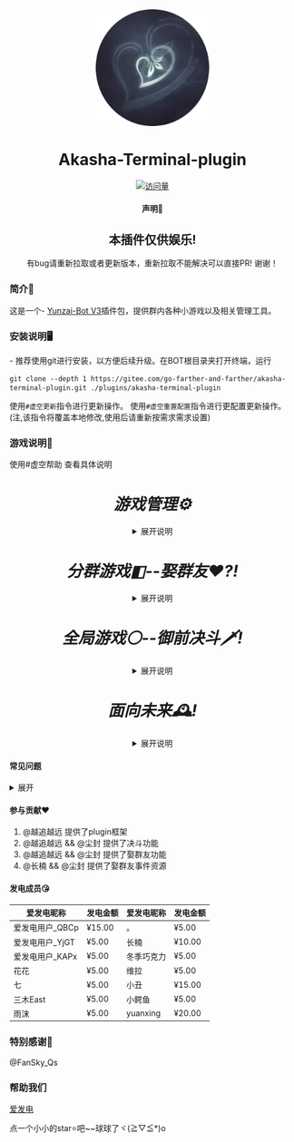 <div align="center">

<img width="200" src="resources/虚空终端.png">

<h1 align="center">Akasha-Terminal-plugin</h1>

[![访问量](https://profile-counter.glitch.me/akasha-terminal-plugin/count.svg)](https://github.com/wbndm1234/trss-akasha-terminal-plugin)

#### 声明📣
<h2 align="center" color="red">本插件仅供娱乐!</h2>
有bug请重新拉取或者更新版本，重新拉取不能解决可以直接PR! 谢谢！
</div>

### 简介📖

这是一个- [Yunzai-Bot V3](https://github.com/Le-niao/Yunzai-Bot)插件包，提供群内各种小游戏以及相关管理工具。

### 安装说明🖥️
<div>
- 推荐使用git进行安装，以方便后续升级。在BOT根目录夹打开终端，运行

```base
git clone --depth 1 https://gitee.com/go-farther-and-farther/akasha-terminal-plugin.git ./plugins/akasha-terminal-plugin
```

使用`#虚空更新`指令进行更新操作。
使用`#虚空重置配置`指令进行更配置更新操作。(注,该指令将覆盖本地修改,使用后请重新按需求需求设置)
</div>

### 游戏说明🌈
  使用#虚空帮助 查看具体说明

  <h1 align="center"><i>游戏管理⚙</i></h1>
  <details><summary align="center">展开说明</summary>

  |功能   |描述   |
  |---|---|
  |时间管理   |重置群内或指定人被计入的时间     |
  |权限管理   |设置或移除指定人的特殊权限   |
  |功能管理   |手动开启一些预先设定好的功能计划   |
  |存档管理   |一键删除错误的存档   |

  </details>
  <h1 align="center" class="群友老婆"><i>分群游戏◧--娶群友❤?!</i></h1>
  <details><summary align="center">展开说明</summary>

  |功能   |描述   |
  |---|---|
  |随机娶群友   |随机娶一位群友,谁都可以   |
  |指定求婚   |娶指定的群友,不可以重婚   |
  |配合求婚   |愿意还是拒绝?   |
  |强娶指定群友   |强行掳走群友   |
  |抢老婆   |联动御前决斗进行抢婚决斗!!! 抢走群友的老婆!   |
  |主动分手,被动甩掉   |不要老婆或被老婆甩掉   |
  |获取金币   |凡是都是需要付出的   |
  |花金币   |钱不能白赚   |
  |随机事件   |处处有惊喜   |
  |查看家庭   |看看和群友构建的家   |
  |开银啪   |牛牛冲!   |
  |更多功能   |敬请期待。或提交Issues   |

  </details>

  <h1 align="center"><i>全局游戏⚪--御前决斗🗡!</i></h1>
  <details><summary align="center">展开说明</summary>

  |功能   |描述   |
  |---|---|
  |决斗系统   |与一名群友开始决斗     |
  |经验系统   |通过各种方式提升经验,突破境界   |
  |战力系统   |战斗时根据战力决定胜率   |
  |签到&委托系统   |做做日常,签个到领取奖励   |
  |抽武器   |抽取武器 后续将加入战力   |
  |更多功能   |敬请期待。或提交Issues   |

  </details>

  <h1 align="center"><i>面向未来🕰!</i></h1>
  <details><summary align="center">展开说明</summary>

  |将实现   |描述   |
  |---|---|
  |银啪   |奇妙的银啪剧情     |
  |商城&合成系统   |合成物品   |
  |房屋容量   |家具?图形化房屋   |

  </details>

#### 常见问题

  <details><summary>展开</summary>

  - 存档路径在哪??
  - 本插件目录内data/qylp(娶群友)/Userxxx/群号.json; UserData(决斗); battle.json(全局)

  - xxx is not defined
  - #重置虚空配置后重启

  - cd怎么改啊,怎么改配置啊
  - config文件夹里
  
  - 娶群友相关功能出现cannot read ... (reading"sex"或者'nickname')
  - 有人老婆或本人退群导致,使用#虚空清除无效存档,即可

  - 上述方法未能解决或我有其他问题!
  - 联系我们 Q群 906539561
  </details>

#### 参与贡献❤️

1.  @越追越远 提供了plugin框架
2.  @越追越远 && @尘封 提供了决斗功能
3.  @越追越远 && @尘封 提供了娶群友功能
4.  @长楠 && @尘封 提供了娶群友事件资源

#### 发电成员😘
|爱发电昵称   |发电金额   |爱发电昵称   |发电金额   |
|---|---|---|---|
|爱发电用户_QBCp   |¥15.00   |。   |¥5.00   |
|爱发电用户_YjGT   |¥5.00   |长楠   |¥10.00   |
|爱发电用户_KAPx   |¥5.00   |冬季巧克力   |¥5.00   |
|花花   |¥5.00   |维拉   |¥5.00   |
|七   |¥5.00   |小丑   |¥15.00   |
|三木East   |¥5.00   |小鳄鱼   |¥5.00   |
|雨沫   |¥5.00   |yuanxing   |¥20.00   |

### 特别感谢🌱

@FanSky_Qs

### 帮助我们
[爱发电](https://afdian.net/a/akasha667)

点一个小小的star⭐吧~~球球了ヾ(≧▽≦*)o

